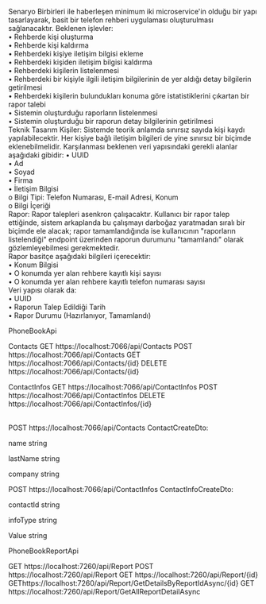 Senaryo
Birbirleri ile haberleşen minimum iki microservice'in olduğu bir yapı tasarlayarak, basit 
bir telefon rehberi uygulaması oluşturulması sağlanacaktır.
Beklenen işlevler:
<br>
• Rehberde kişi oluşturma<br>
• Rehberde kişi kaldırma<br>
• Rehberdeki kişiye iletişim bilgisi ekleme<br>
• Rehberdeki kişiden iletişim bilgisi kaldırma<br>
• Rehberdeki kişilerin listelenmesi<br>
• Rehberdeki bir kişiyle ilgili iletişim bilgilerinin de yer aldığı detay bilgilerin 
getirilmesi<br>
• Rehberdeki kişilerin bulundukları konuma göre istatistiklerini çıkartan bir rapor 
talebi<br>
• Sistemin oluşturduğu raporların listelenmesi<br>
• Sistemin oluşturduğu bir raporun detay bilgilerinin getirilmesi<br>
Teknik Tasarım
Kişiler: Sistemde teorik anlamda sınırsız sayıda kişi kaydı yapılabilecektir. Her kişiye 
bağlı iletişim bilgileri de yine sınırsız bir biçimde eklenebilmelidir.
Karşılanması beklenen veri yapısındaki gerekli alanlar aşağıdaki gibidir:
• UUID<br>
• Ad<br>
• Soyad<br>
• Firma<br>
• İletişim Bilgisi<br>
o Bilgi Tipi: Telefon Numarası, E-mail Adresi, Konum<br>
o Bilgi İçeriği<br>
Rapor: Rapor talepleri asenkron çalışacaktır. Kullanıcı bir rapor talep ettiğinde, sistem 
arkaplanda bu çalışmayı darboğaz yaratmadan sıralı bir biçimde ele alacak; rapor 
tamamlandığında ise kullanıcının "raporların listelendiği" endpoint üzerinden raporun 
durumunu "tamamlandı" olarak gözlemleyebilmesi gerekmektedir.<br>
Rapor basitçe aşağıdaki bilgileri içerecektir:<br>
• Konum Bilgisi<br>
• O konumda yer alan rehbere kayıtlı kişi sayısı<br>
• O konumda yer alan rehbere kayıtlı telefon numarası sayısı<br>
Veri yapısı olarak da:<br>
• UUID<br>
• Raporun Talep Edildiği Tarih<br>
• Rapor Durumu (Hazırlanıyor, Tamamlandı)<br>


PhoneBookApi<br>

Contacts
GET https://localhost:7066/api/Contacts
POST https://localhost:7066/api/Contacts
GET https://localhost:7066/api/Contacts/{id}
DELETE https://localhost:7066/api/Contacts/{id}
<br>

ContactInfos
GET https://localhost:7066/api/ContactInfos
POST https://localhost:7066/api/ContactInfos
DELETE https://localhost:7066/api/ContactInfos/{id}

<br>
POST https://localhost:7066/api/Contacts
ContactCreateDto:

name	string

lastName	string

company	string


POST https://localhost:7066/api/ContactInfos
ContactInfoCreateDto:

contactId	string

infoType	string

Value	string






PhoneBookReportApi

GET https://localhost:7260/api/Report
POST https://localhost:7260/api/Report
GET https://localhost:7260/api/Report/{id}
GEThttps://localhost:7260/api/Report/GetDetailsByReportIdAsync/{id}
GET https://localhost:7260/api/Report/GetAllReportDetailAsync
